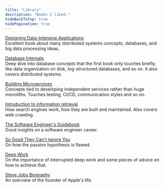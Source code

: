 ```yaml
---
title: "Library"
description: "Books I liked."
hideBackToTop: true
hidePagination: true
---
```



[Designing Data-Intensive Applications](https://dataintensive.net/) \
Excellent book about many distributed systems concepts, databases, and big data processing ideas.

[Database Internals](https://www.databass.dev/) \
Deep dive into database concepts that the first book only touches briefly, like data organization on disk, log-structured databases, and so on. It also covers distributed systems.

[Building Microservices](https://samnewman.io/books/building_microservices_2nd_edition/) \
Concepts tied to developing independent services rather than huge monoliths. Touches testing, CI/CD, communication styles and so on.

[Introduction to information retrieval](https://nlp.stanford.edu/IR-book/information-retrieval-book.html) \
How search engines work, how they are built and maintained. Also covers web crawling.

[The Software Engineer's Guidebook](https://www.engguidebook.com/) \
Good insights on a software engineer career. 

[So Good They Can't Ignore You](https://calnewport.com/writing/) \
On how the passion hypothesis is flawed.

[Deep Work](https://calnewport.com/writing/) \
On the importance of interrupted deep work and some pieces of advice on how to achieve that.

[Steve Jobs Biography](https://en.wikipedia.org/wiki/Steve_Jobs_(book)) \
An overview of the founder of Apple's life.

